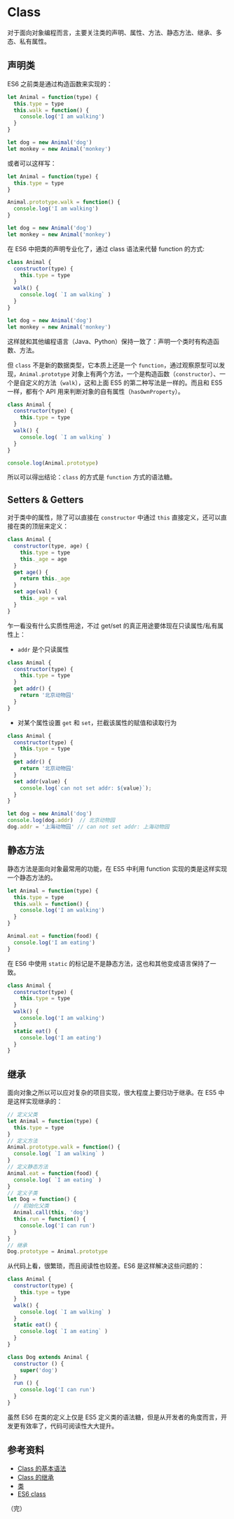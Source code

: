# Class

对于面向对象编程而言，主要关注类的声明、属性、方法、静态方法、继承、多态、私有属性。

## 声明类

ES6 之前类是通过构造函数来实现的：

```javascript
let Animal = function(type) {
  this.type = type
  this.walk = function() {
    console.log('I am walking')
  }
}

let dog = new Animal('dog')
let monkey = new Animal('monkey')
```

或者可以这样写：

```javascript
let Animal = function(type) {
  this.type = type
}

Animal.prototype.walk = function() {
  console.log('I am walking')
}

let dog = new Animal('dog')
let monkey = new Animal('monkey')
```

在 ES6 中把类的声明专业化了，通过 class 语法来代替 function 的方式:

```javascript
class Animal {
  constructor(type) {
    this.type = type
  }
  walk() {
    console.log( `I am walking` )
  }
}

let dog = new Animal('dog')
let monkey = new Animal('monkey')
```

这样就和其他编程语言（Java、Python）保持一致了：声明一个类时有构造函数、方法。

但 `class` 不是新的数据类型，它本质上还是一个 `function`，通过观察原型可以发现，`Animal.prototype` 对象上有两个方法，一个是构造函数（`constructor`）、一个是自定义的方法（`walk`），这和上面 ES5 的第二种写法是一样的。而且和 ES5 一样，都有个 API 用来判断对象的自有属性（`hasOwnProperty`）。

```javascript
class Animal {
  constructor(type) {
    this.type = type
  }
  walk() {
    console.log( `I am walking` )
  }
}

console.log(Animal.prototype)
```

所以可以得出结论：`class` 的方式是 `function` 方式的语法糖。

## Setters & Getters

对于类中的属性，除了可以直接在 `constructor` 中通过 `this` 直接定义，还可以直接在类的顶层来定义：

```javascript
class Animal {
  constructor(type, age) {
    this.type = type
    this._age = age
  }
  get age() {
    return this._age
  }
  set age(val) {
    this._age = val
  }
}
```

乍一看没有什么实质性用途，不过 get/set 的真正用途要体现在只读属性/私有属性上：

* `addr` 是个只读属性

```javascript
class Animal {
  constructor(type) {
    this.type = type
  }
  get addr() {
    return '北京动物园'
  }
}
```

* 对某个属性设置 `get` 和 `set`，拦截该属性的赋值和读取行为

```javascript
class Animal {
  constructor(type) {
    this.type = type
  }
  get addr() {
    return '北京动物园'
  }
  set addr(value) {
    console.log(`can not set addr: ${value}`);
  }
}

let dog = new Animal('dog')
console.log(dog.addr)  // 北京动物园
dog.addr = '上海动物园' // can not set addr: 上海动物园
```

## 静态方法

静态方法是面向对象最常用的功能，在 ES5 中利用 function 实现的类是这样实现一个静态方法的。

```javascript
let Animal = function(type) {
  this.type = type
  this.walk = function() {
    console.log('I am walking')
  }
}

Animal.eat = function(food) {
  console.log('I am eating')
}
```

在 ES6 中使用 `static` 的标记是不是静态方法，这也和其他变成语言保持了一致。

```javascript
class Animal {
  constructor(type) {
    this.type = type
  }
  walk() {
    console.log('I am walking')
  }
  static eat() {
    console.log('I am eating')
  }
}
```

## 继承

面向对象之所以可以应对复杂的项目实现，很大程度上要归功于继承。在 ES5 中是这样实现继承的：

```javascript
// 定义父类
let Animal = function(type) {
  this.type = type
}
// 定义方法
Animal.prototype.walk = function() {
  console.log( `I am walking` )
}
// 定义静态方法
Animal.eat = function(food) {
  console.log( `I am eating` )
}
// 定义子类
let Dog = function() {
  // 初始化父类
  Animal.call(this, 'dog')
  this.run = function() {
    console.log('I can run')
  }
}
// 继承
Dog.prototype = Animal.prototype
```

从代码上看，很繁琐，而且阅读性也较差。ES6 是这样解决这些问题的：

```javascript
class Animal {
  constructor(type) {
    this.type = type
  }
  walk() {
    console.log( `I am walking` )
  }
  static eat() {
    console.log( `I am eating` )
  }
}

class Dog extends Animal {
  constructor () {
    super('dog')
  }
  run () {
    console.log('I can run')
  }
}
```

虽然 ES6 在类的定义上仅是 ES5 定义类的语法糖，但是从开发者的角度而言，开发更有效率了，代码可阅读性大大提升。

## 参考资料

* [Class 的基本语法](https://es6.ruanyifeng.com/#docs/class)
* [Class 的继承](https://es6.ruanyifeng.com/#docs/class-extends)
* [类](https://developer.mozilla.org/zh-CN/docs/Web/JavaScript/Reference/Classes)
* [ES6 class](https://www.kancloud.cn/kancloud/you-dont-know-js-this-object-prototypes/516675)

（完）
